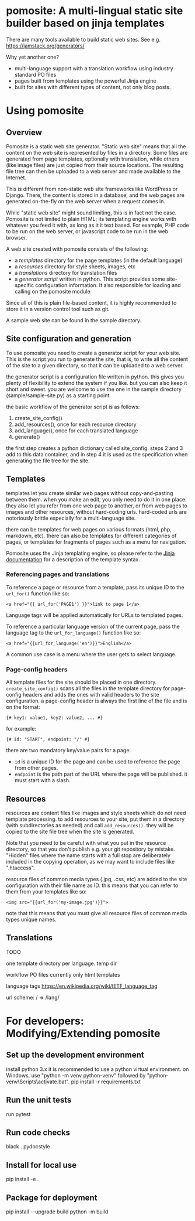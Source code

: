 # pomosite: A multi-lingual static site builder based on jinja templates

There are many tools available to build static web sites.
See e.g. https://jamstack.org/generators/

Why yet another one?
- multi-language support with a translation workflow using industry standard PO files
- pages built from templates using the powerful Jinja engine
- built for sites with different types of content, not only blog posts.


# Using pomosite

## Overview
Pomosite is a static web site generator. "Static web site" means that all the content
on the web site is represented by files in a directory. Some files are generated from
page templates, optionally with translation, while others (like image files) are just
copied from their source locations. The resulting file tree can then be uploaded to a
web server and made available to the Internet.

This is different from non-static web site frameworks like WordPress or Django. There,
the content is stored in a database, and the web pages are generated on-the-fly on the
web server when a request comes in.

While "static web site" might sound limiting, this is in fact not the case. Pomosite
is not limited to plain HTML; its templating engine works with whatever you feed it
with, as long as it it text based. For example, PHP code to be run on the web server, or
javascript code to be run in the web browser.

A web site created with pomosite consists of the following:
- a *templates* directory for the page templates (in the default language)
- a *resources* directory for style sheets, images, etc
- a *translations* directory for translation files
- a *generator script* written in python. This script provides some site-specific
  configuration information. It also responsible for loading and calling on the
  pomosite module.

Since all of this is plain file-based content, it is highly recommended to store it in
a version control tool such as git.

A sample web site can be found in the sample directory.

## Site configuration and generation

To use pomosite you need to create a generator script for your web site. This is the script
you run to generate the site, that is, to write all the content of the site to a given directory, so that it can be uploaded to a web server.

the generator script is a configuration file written in python. this gives you plenty of flexibility to extend the system if you like. but you can also keep it short and sweet. you are welcome to use the one in the sample directory (sample/sample-site.py) as a starting point.

the basic workflow of the generator script is as follows:
1. create_site_config()
2. add_resources(), once for each resource directory
3. add_language(), once for each translated language
4. generate()

the first step creates a python dictionary called site_config. steps 2 and 3 add to this data container, and in step 4 it is used as the specification when generating the file tree for the site.

## Templates

templates let you create similar web pages without copy-and-pasting between them. when you make an edit, you only need to do it in one place.
they also let you refer from one web page to another, or from web pages to images and other resources, without hard-coding urls. hard-coded urls are notoriously brittle especially for a multi-language site.

there can be templates for web pages on various formats (html, php, markdown, etc). there can also be templates for different categories of pages, or templates for fragments of pages such as a menu for navigation.

Pomosite uses the Jinja templating engine, so please refer to the [Jinja documentation](https://jinja.palletsprojects.com/templates/) for a description of the template syntax.

### Referencing pages and translations
To reference a page or resource from a template, pass its unique ID to the `url_for()` function like so:

  `<a href="{{ url_for('PAGE1') }}">link to page 1</a>`

Language tags will be applied automatically for URLs to templated pages.

To reference a particular language version of the current page, pass the language tag to the `url_for_language()` function like so:

  `<a href="{{url_for_language('en')}}">English</a>`

A common use case is a menu where the user gets to select language.

### Page-config headers
All template files for the site should be placed in one directory.
`create_site_config()` scans all the files in the template directory for page-config headers and adds the ones with valid headers to the site configuration. a page-config header is always the first line of the file and is on the format:

  `{# key1: value1, key2: value2, ... #}`

for example:

  `{# id: "START", endpoint: "/" #}`

there are two mandatory key/value pairs for a page:
- `id` is a unique ID for the page and can be used to reference the page from other pages.
- `endpoint` is the path part of the URL where the page will be published. it must start with a slash.

## Resources

resources are content files like images and style sheets which do not need template processing. to add resources to your site, put them in a directory (with subdirectories as needed) and call `add_resources()`. they will be copied to the site file tree when the site is generated.

Note that you need to be careful with what you put in the resource directory, so that you don't publish e.g. your git repository by mistake. "Hidden" files where the name starts with a full stop are deliberately included in the copying operation, as we may want to include files like ".htaccess".

resource files of common media types (.jpg, .css, etc) are added to the site configuration with their file name as ID. this means that you can refer to them from your templates like so:

  `<img src="{{url_for('my-image.jpg')}}">`

note that this means that you must give all resource files of common media types unique names.

## Translations
TODO

one template directory per language. temp dir

workflow
PO files
currently only html templates

language tags https://en.wikipedia.org/wiki/IETF_language_tag

url scheme: / => /lang/


# For developers: Modifying/Extending pomosite

## Set up the development environment

install python 3.x
it is recommended to use a python virtual environment. on Windows, use "python -m venv python-venv" followed by "python-venv\Scripts\activate.bat".
pip install -r requirements.txt

## Run the unit tests

run pytest

## Run code checks

black .
pydocstyle

## Install for local use

pip install -e .

## Package for deployment

pip install --upgrade build
python -m build
